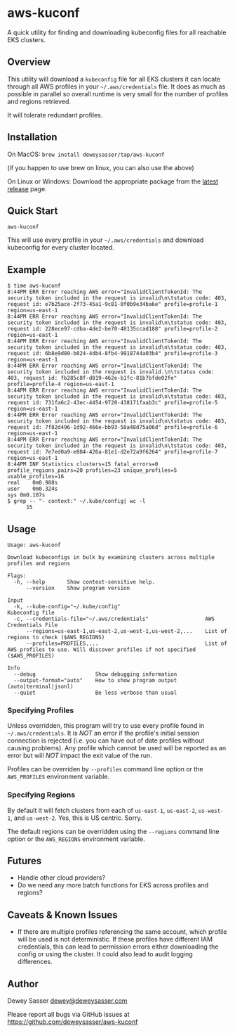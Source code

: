 # aws-kuconf

A quick utility for finding and downloading kubeconfig files for all reachable EKS clusters.

## Overview

This utility will download a `kubeconfig` file for all EKS clusters it can locate through all AWS
profiles in your `~/.aws/credentials` file. It does as much as possible in parallel so overall
runtime is very small for the number of profiles and regions retrieved.

It will tolerate redundant profiles.

## Installation

On MacOS: `brew install deweysasser/tap/aws-kuconf`

(if you happen to use brew on linux, you can also use the above)

On Linux or Windows:  Download the appropriate package from the 
[latest release](https://github.com/deweysasser/aws-kuconf/releases) page.

## Quick Start

```shell
aws-kuconf
```

This will use every profile in your `~/.aws/credentials` and download kubeconfig for every cluster located.

## Example

```shell
$ time aws-kuconf
8:44PM ERR Error reaching AWS error="InvalidClientTokenId: The security token included in the request is invalid\n\tstatus code: 403, request id: e7b25ace-2f73-45a1-9c81-0f0b9e34ba6e" profile=profile-1 region=us-east-1
8:44PM ERR Error reaching AWS error="InvalidClientTokenId: The security token included in the request is invalid\n\tstatus code: 403, request id: 228ece97-cdba-4de2-be70-48135ccad188" profile=profile-2 region=us-east-1
8:44PM ERR Error reaching AWS error="InvalidClientTokenId: The security token included in the request is invalid\n\tstatus code: 403, request id: 6b8e9d80-b024-4db4-8fb4-9918744a03b4" profile=profile-3 region=us-east-1
8:44PM ERR Error reaching AWS error="InvalidClientTokenId: The security token included in the request is invalid.\n\tstatus code: 403, request id: fb285c8f-d819-462e-b1fc-81b7bfde02fe" profile=profile-4 region=us-east-1
8:44PM ERR Error reaching AWS error="InvalidClientTokenId: The security token included in the request is invalid\n\tstatus code: 403, request id: 731fa6c2-43ec-4454-9720-438171faab3c" profile=profile-5 region=us-east-1
8:44PM ERR Error reaching AWS error="InvalidClientTokenId: The security token included in the request is invalid\n\tstatus code: 403, request id: 7f82d496-1d92-466e-bb93-58a48d75a06d" profile=profile-6 region=us-east-1
8:44PM ERR Error reaching AWS error="InvalidClientTokenId: The security token included in the request is invalid\n\tstatus code: 403, request id: 7e7ed0a9-e884-426a-81e1-d2e72a9f6264" profile=profile-7 region=us-east-1
8:44PM INF Statistics clusters=15 fatal_errors=0 profile_regions_pairs=20 profiles=23 unique_profiles=5 usable_profiles=16
real	0m0.988s
user	0m0.324s
sys	0m0.107s
$ grep -- "- context:" ~/.kube/config| wc -l
      15
```

## Usage


```text
Usage: aws-kuconf

Download kubeconfigs in bulk by examining clusters across multiple profiles and regions

Flags:
  -h, --help       Show context-sensitive help.
      --version    Show program version

Input
  -k, --kube-config="~/.kube/config"                           Kubeconfig file
  -c, --credentials-file="~/.aws/credentials"                  AWS Credentials File
      --regions=us-east-1,us-east-2,us-west-1,us-west-2,...    List of regions to check ($AWS_REGIONS)
      --profiles=PROFILES,...                                  List of AWS profiles to use. Will discover profiles if not specified ($AWS_PROFILES)

Info
  --debug                   Show debugging information
  --output-format="auto"    How to show program output (auto|terminal|jsonl)
  --quiet                   Be less verbose than usual
```

### Specifying Profiles

Unless overridden, this program will try to use every profile found in `~/.aws/credentials`. It is
*NOT* an error if the profile's initial session connection is rejected (i.e. you can have out of
date profiles without causing problems). Any profile which cannot be used will be reported as an
error but will *NOT* impact the exit value of the run.

Profiles can be overriden by `--profiles` command line option or the `AWS_PROFILES` environment
variable.

### Specifying Regions

By default it will fetch clusters from each of `us-east-1`, `us-east-2`, `us-west-1`,
and `us-west-2`. Yes, this is US centric. Sorry.

The default regions can be overridden using the `--regions` command line option or the `AWS_REGIONS`
environment variable.

## Futures

* Handle other cloud providers?
* Do we need any more batch functions for EKS across profiles and regions?

## Caveats & Known Issues

* If there are multiple profiles referencing the same account, which profile will be used is not
  deterministic. If these profiles have different IAM credentials, this can lead to permission
  errors either downloading the config or using the cluster. It could also lead to audit logging
  differences.

## Author

Dewey Sasser <dewey@deweysasser.com>

Please report all bugs via GitHub issues at https://github.com/deweysasser/aws-kuconf